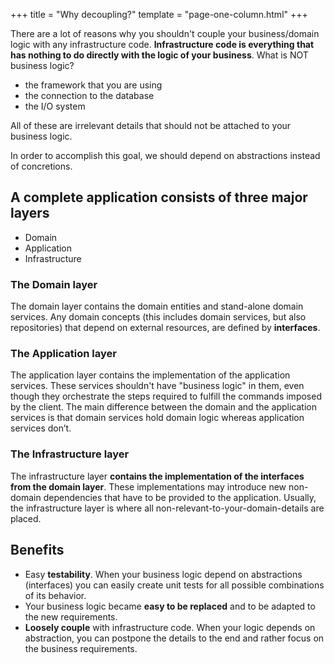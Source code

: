 +++
title = "Why decoupling?"
template = "page-one-column.html"
+++

There are a lot of reasons why you shouldn't couple your business/domain logic with any infrastructure code. 
**Infrastructure code is everything that has nothing to do directly with the logic of your business**. What is NOT
business logic?

- the framework that you are using
- the connection to the database
- the I/O system

All of these are irrelevant details that should not be attached to your business logic.

In order to accomplish this goal, we should depend on abstractions instead of concretions.

## A complete application consists of three major layers

- Domain
- Application
- Infrastructure

### The Domain layer

The domain layer contains the domain entities and stand-alone domain services.
Any domain concepts (this includes domain services, but also repositories) that depend on external resources, are defined by **interfaces**.

### The Application layer

The application layer contains the implementation of the application services.
These services shouldn't have "business logic" in them, even though they orchestrate the steps required to fulfill the commands imposed by the client.
The main difference between the domain and the application services is that domain services hold domain logic whereas application services don’t.

### The Infrastructure layer

The infrastructure layer **contains the implementation of the interfaces from the domain layer**.
These implementations may introduce new non-domain dependencies that have to be provided to the application.
Usually, the infrastructure layer is where all non-relevant-to-your-domain-details are placed.

## Benefits

- Easy **testability**. When your business logic depend on abstractions (interfaces) you can easily create unit tests for all possible combinations of its behavior.
- Your business logic became **easy to be replaced** and to be adapted to the new requirements.
- **Loosely couple** with infrastructure code. When your logic depends on abstraction, you can postpone the details to the end and rather focus on the business requirements. 
